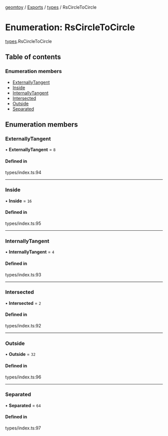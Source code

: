 [geomtoy](../README.md) / [Exports](../modules.md) / [types](../modules/types.md) / RsCircleToCircle

# Enumeration: RsCircleToCircle

[types](../modules/types.md).RsCircleToCircle

## Table of contents

### Enumeration members

- [ExternallyTangent](types.RsCircleToCircle.md#externallytangent)
- [Inside](types.RsCircleToCircle.md#inside)
- [InternallyTangent](types.RsCircleToCircle.md#internallytangent)
- [Intersected](types.RsCircleToCircle.md#intersected)
- [Outside](types.RsCircleToCircle.md#outside)
- [Separated](types.RsCircleToCircle.md#separated)

## Enumeration members

### ExternallyTangent

• **ExternallyTangent** = `8`

#### Defined in

types/index.ts:94

___

### Inside

• **Inside** = `16`

#### Defined in

types/index.ts:95

___

### InternallyTangent

• **InternallyTangent** = `4`

#### Defined in

types/index.ts:93

___

### Intersected

• **Intersected** = `2`

#### Defined in

types/index.ts:92

___

### Outside

• **Outside** = `32`

#### Defined in

types/index.ts:96

___

### Separated

• **Separated** = `64`

#### Defined in

types/index.ts:97
